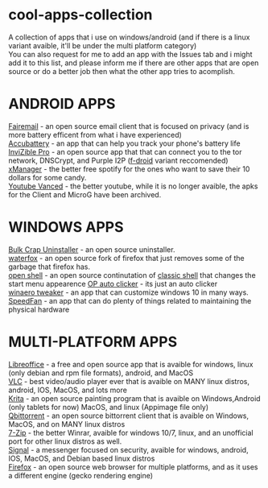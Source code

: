 # cool-apps-collection
A collection of apps that i use on windows/android (and if there is a linux variant avaible, it'll be under the multi platform category)    
You can also request for me to add an app with the Issues tab and i might add it to this list, and please inform me if there are other apps that are open source or do a better job then what the other app tries to acomplish.


# ANDROID APPS

[Fairemail](https://email.faircode.eu/) - an open source email client that is focused on privacy (and is more battery efficent from what i have experienced)  
[Accubattery](https://accubatteryapp.com/) - an app that can help you track your phone's battery life   
[InviZible Pro](https://invizible.net/en/) - an open source app that that can connect you to the tor network, DNSCrypt, and Purple I2P ([f-droid](https://f-droid.org/packages/pan.alexander.tordnscrypt.stable/) variant reccomended)
[xManager](https://xmanagerapp.com/) - the better free spotify for the ones who want to save their 10 dollars for some candy.       
[Youtube Vanced](https://vancedapp.com/) - the better youtube, while it is no longer avaible, the apks for the Client and MicroG have been archived.    




# WINDOWS APPS
[Bulk Crap Uninstaller](https://github.com/Klocman/Bulk-Crap-Uninstaller) - an open source uninstaller.   
[waterfox](https://www.waterfox.net/) - an open source fork of firefox that just removes some of the garbage that firefox has.  
[open shell](https://github.com/Open-Shell/Open-Shell-Menu) - an open source continutation of [classic shell](http://classicshell.net/) that changes the start menu appearence 
[OP auto clicker](https://www.opautoclicker.com/) - its just an auto clicker  
[winaero tweaker](https://winaero.com/winaero-tweaker/) - an app that can customize windows 10 in many ways.  
[SpeedFan](https://www.almico.com/speedfan.php) - an app that can do plenty of things related to maintaining the physical hardware


# MULTI-PLATFORM APPS
[Libreoffice](https://www.libreoffice.org/) - a free and open source app that is avaible for windows, linux (only debian and rpm file formats), android, and MacOS    
[VLC](https://www.videolan.org/) - best video/audio player ever that is avaible on MANY linux distros, android, IOS, MacOS, and lots more   
[Krita](https://krita.org/) - an open source painting program that is avaible on Windows,Android (only tablets for now) MacOS, and linux (Appimage file only)     
[Qbittorrent](https://www.qbittorrent.org/download.php) - an open source bittorrent client that is avaible on Windows, MacOS, and on MANY linux distros   
[7-Zip](https://www.7-zip.org/) - the better Winrar, avaible for windows 10/7, linux, and an unofficial port for other linux distros as well.   
[Signal](https://signal.org/download/#) - a messenger focused on security, avaible for windows, android, IOS, MacOS, and Debian based linux distros     
[Firefox](https://www.mozilla.org/en-US/) - an open source web browser for multiple platforms, and as it uses a different engine (gecko rendering engine)   




